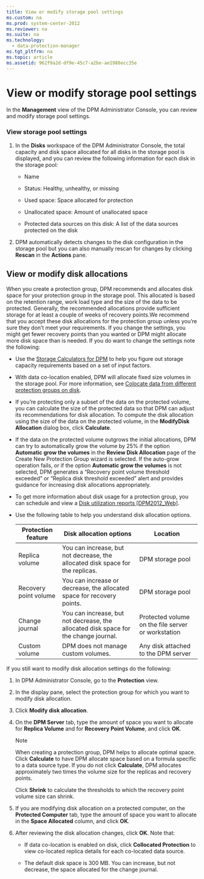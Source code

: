 ```yaml
---
title: View or modify storage pool settings
ms.custom: na
ms.prod: system-center-2012
ms.reviewer: na
ms.suite: na
ms.technology: 
  - data-protection-manager
ms.tgt_pltfrm: na
ms.topic: article
ms.assetid: 962f9a2d-df9e-45c7-a2be-ae1988ecc35e
---
```

# View or modify storage pool settings
In the **Management** view of the DPM Administrator Console, you can review and modify storage pool settings.

### View storage pool settings

1.  In the **Disks** workspace of the DPM Administrator Console, the total capacity and disk space allocated for all disks in the storage pool is displayed, and you can review the following information for each disk in the storage pool:

    -   Name

    -   Status: Healthy, unhealthy, or missing

    -   Used space: Space allocated for protection

    -   Unallocated space: Amount of unallocated space

    -   Protected data sources on this disk: A list of the data sources protected on the disk

2.  DPM automatically detects changes to the disk configuration in the storage pool but you can also manually rescan for changes by clicking **Rescan** in the **Actions** pane.

## View or modify disk allocations
When you create a protection group, DPM recommends and allocates disk space for your protection group in the storage pool. This allocated is based on the retention range, work load type and the size of the data to be protected. Generally, the recommended allocations provide sufficient storage for at least a couple of weeks of recovery points.We recommend that you accept these disk allocations for the protection group unless you’re sure they don’t meet your requirements. If you change the settings, you might get fewer recovery points than you wanted or DPM might allocate more disk space than is needed. If you do want to change the settings note the following:

-   Use the [Storage Calculators for DPM](http://go.microsoft.com/fwlink/?LinkID=180658) to help you figure out storage capacity requirements based on a set of input factors.

-   With data co\-location enabled, DPM will allocate fixed size volumes in the storage pool. For more information, see [Colocate data from different protection groups on disk](../Topic/Colocate-data-from-different-protection-groups-on-disk.md).

-   If you’re protecting only a subset of the data on the protected volume, you can calculate the size of the protected data so that DPM can adjust its recommendations for disk allocation. To compute the disk allocation using the size of the data on the protected volume, in the **ModifyDisk Allocation** dialog box, click **Calculate**.

-   If the data on the protected volume outgrows the initial allocations, DPM can try to automatically grow the volume by 25% if the option **Automatic grow the volumes** in the **Review Disk Allocation** page of the Create New Protection Group wizard is selected. If the auto\-grow operation fails, or if the option **Automatic grow the volumes** is not selected, DPM generates a “Recovery point volume threshold exceeded” or “Replica disk threshold exceeded” alert and provides guidance for increasing disk allocations appropriately.

-   To get more information about disk usage for a protection group, you can schedule and view a [Disk utilization reports \[DPM2012\_Web\]](assetId:///98bb5e67-2a5d-4cbe-9014-b2ee61a7685f).

-   Use the following table to help you understand disk allocation options.

    |Protection feature|Disk allocation options|Location|
    |----------------------|---------------------------|------------|
    |Replica volume|You can increase, but not decrease, the allocated disk space for the replicas.|DPM storage pool|
    |Recovery point volume|You can increase or decrease, the allocated space for recovery points.|DPM storage pool|
    |Change journal|You can increase, but not decrease, the allocated disk space for the change journal.|Protected volume on the file server or workstation|
    |Custom volume|DPM does not manage custom volumes.|Any disk attached to the DPM server|

If you still want to modify disk allocation settings do the following:

1.  In DPM Administrator Console, go to the **Protection** view.

2.  In the display pane, select the protection group for which you want to modify disk allocation.

3.  Click **Modify disk allocation**.

4.  On the **DPM Server** tab, type the amount of space you want to allocate for **Replica Volume** and for **Recovery Point Volume**, and click **OK**.

    > [!NOTE]
    > When creating a protection group, DPM helps to allocate optimal space. Click **Calculate** to have DPM allocate space based on a formula specific to a data source type. If you do not click **Calculate**, DPM allocates approximately two times the volume size for the replicas and recovery points.
    > 
    > Click **Shrink** to calculate the thresholds to which the recovery point volume size can shrink.

5.  If you are modifying disk allocation on a protected computer, on the **Protected Computer** tab, type the amount of space you want to allocate in the **Space Allocated** column, and click **OK**.

6.  After reviewing the disk allocation changes, click **OK**. Note that:

    -   If data co\-location is enabled on disk, click **Collocated Protection** to view co\-located replica details for each co\-located data source.

    -   The default disk space is 300 MB. You can increase, but not decrease, the space allocated for the change journal.

